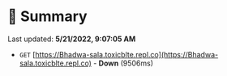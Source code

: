 # 📖 Summary
Last updated: **5/21/2022, 9:07:05 AM**

- `GET` [https://Bhadwa-sala.toxicblte.repl.co](https://Bhadwa-sala.toxicblte.repl.co) - **Down** (9506ms)
